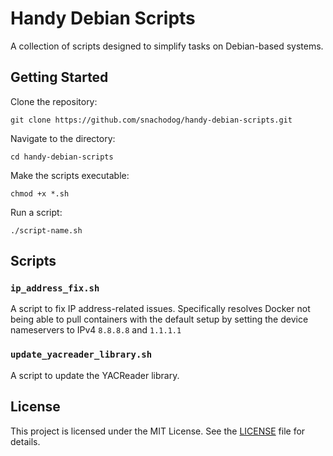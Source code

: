 # Handy Debian Scripts

A collection of scripts designed to simplify tasks on Debian-based systems.

## Getting Started

Clone the repository:

```
git clone https://github.com/snachodog/handy-debian-scripts.git
```
Navigate to the directory:
```
cd handy-debian-scripts
```

Make the scripts executable:
```
chmod +x *.sh
```

Run a script:

```
./script-name.sh
```

## Scripts

### `ip_address_fix.sh`

A script to fix IP address-related issues. Specifically resolves Docker not being able to pull containers with the default setup by setting the device nameservers to IPv4 `8.8.8.8` and `1.1.1.1`

### `update_yacreader_library.sh`

A script to update the YACReader library.

## License

This project is licensed under the MIT License. See the [LICENSE](LICENSE) file for details.
